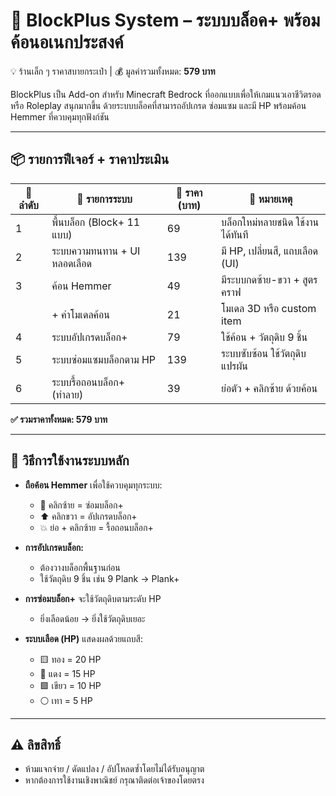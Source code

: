 # 🧱 BlockPlus System – ระบบบล็อค+ พร้อมค้อนอเนกประสงค์  
💡 ร้านเล็ก ๆ ราคาสบายกระเป๋า | 💰 มูลค่ารวมทั้งหมด: **579 บาท**

BlockPlus เป็น Add-on สำหรับ Minecraft Bedrock ที่ออกแบบเพื่อให้เกมแนวเอาชีวิตรอด หรือ Roleplay สนุกมากขึ้น ด้วยระบบบล็อคที่สามารถอัปเกรด ซ่อมแซม และมี HP พร้อมค้อน Hemmer ที่ควบคุมทุกฟังก์ชัน

---

## 📦 รายการฟีเจอร์ + ราคาประเมิน

| 🔢 ลำดับ | 🧩 รายการระบบ                          | 💸 ราคา (บาท) | 📝 หมายเหตุ |
|--------|----------------------------------------|--------------|------------------------------|
| 1      | พื้นบล็อก (Block+ 11 แบบ)              | 69           | บล็อกใหม่หลายชนิด ใช้งานได้ทันที |
| 2      | ระบบความทนทาน + UI หลอดเลือด          | 139          | มี HP, เปลี่ยนสี, แถบเลือด (UI) |
| 3      | ค้อน Hemmer                             | 49           | มีระบบกดซ้าย-ขวา + สูตรคราฟ |
|        | + ค่าโมเดลค้อน                         | 21           | โมเดล 3D หรือ custom item |
| 4      | ระบบอัปเกรดบล็อก+                      | 79           | ใช้ค้อน + วัตถุดิบ 9 ชิ้น |
| 5      | ระบบซ่อมแซมบล็อกตาม HP                | 139          | ระบบซับซ้อน ใช้วัตถุดิบแปรผัน |
| 6      | ระบบรื้อถอนบล็อก+ (ทำลาย)              | 39           | ย่อตัว + คลิกซ้าย ด้วยค้อน |

**✅ รวมราคาทั้งหมด: 579 บาท**

---

## 🔨 วิธีการใช้งานระบบหลัก

- **ถือค้อน Hemmer** เพื่อใช้ควบคุมทุกระบบ:
  - 🔧 คลิกซ้าย = ซ่อมบล็อก+
  - ⬆️ คลิกขวา = อัปเกรดบล็อก+
  - 💥 ย่อ + คลิกซ้าย = รื้อถอนบล็อก+

- **การอัปเกรดบล็อก:**
  - ต้องวางบล็อกพื้นฐานก่อน
  - ใช้วัตถุดิบ 9 ชิ้น เช่น 9 Plank → Plank+

- **การซ่อมบล็อก+** จะใช้วัตถุดิบตามระดับ HP
  - ยิ่งเลือดน้อย → ยิ่งใช้วัตถุดิบเยอะ

- **ระบบเลือด (HP)** แสดงผลด้วยแถบสี:
  - 🟨 ทอง = 20 HP
  - 🔴 แดง = 15 HP
  - 🟩 เขียว = 10 HP
  - ⚪ เทา = 5 HP

---

## ⚠️ ลิขสิทธิ์
- ห้ามแจกจ่าย / ดัดแปลง / อัปโหลดซ้ำโดยไม่ได้รับอนุญาต
- หากต้องการใช้งานเชิงพาณิชย์ กรุณาติดต่อเจ้าของโดยตรง
